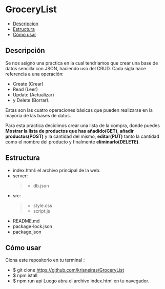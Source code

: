 # GroceryList
+ [Descripcion](#Descripción)
+ [Estructura](#Estructura)
+ [Cómo usar](#Cómo-usar)

## Descripción 
Se nos asignó una practica en la cual tendriamos que crear una base de datos sencilla con JSON, haciendo uso del CRUD.
Cada sigla hace referencia a una operación:
* Create (Crear)
* Read (Leer)
* Update (Actualizar)
* y Delete (Borrar).

Estas son las cuatro operaciones básicas que pueden realizarse en la mayoría de las bases de datos.

Para esta practica decidimos crear una lista de la compra, donde puedes **Mostrar la lista de productos que has añadido(GET)**, **añadir productos(POST)** y la cantidad del mismo, **editar(PUT)** tanto la cantidad como el nombre del producto y finalmente **eliminarlo(DELETE)**.

## Estructura
+ index.html: el archivo principal de la web.
+ server:
  > + db.json
+ src:
  > + style.css
  > + script.js
+ README.md
+ package-lock.json
+ package.json

## Cómo usar
Clona este repositorio en tu terminal :
+ $ git clone https://github.com/krisneiras/GroceryList
+ $ npm istall
+ $ npm run api
Luego abra el archivo index.html en tu navegador.

